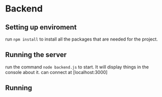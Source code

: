# Backend

## Setting up enviroment
run `npm install` to install all the packages that are needed for the project.

## Running the server
run the command `node backend.js` to start. It will display things in the console about it.
can connect at [localhost:3000]

## Running
